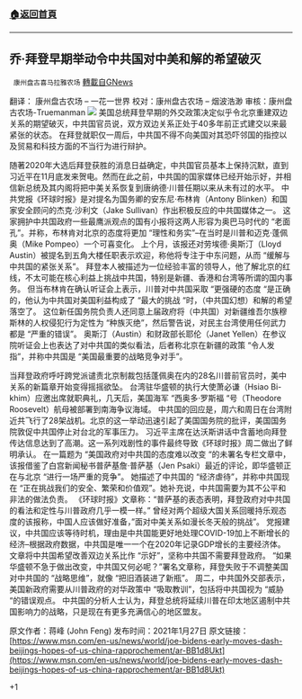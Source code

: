 ###  [:house:返回首頁](https://github.com/ourhimalayas/txt)
---

## 乔·拜登早期举动令中共国对中美和解的希望破灭
` 康州盘古喜马拉雅农场` [轉載自GNews](https://gnews.org/zh-hans/827788/)

翻译： 康州盘古农场 –   一花一世界
校对：康州盘古农场 – 烟波浩渺
审核：康州盘古农场-Truemanman
![]()![](https://gnews.org/wp-content/uploads/2021/01/图片2-40.png)
美国总统拜登早期的外交政策决定似乎令北京重建双边关系的期望破灭，中共国官员说，双方双边关系正处于40多年前正式建交以来最紧张的状态。
在拜登就职仅一周后，中共国不得不向美国对其恐吓邻国的指控以及贸易和科技方面的不当行为进行辩护。

随著2020年大选后拜登获胜的消息日益确定，中共国官员基本上保持沉默，直到习近平在11月底发来贺电。然而在此之前，中共国的国家媒体已经开始示好，并相信新总统及其内阁将把中美关系恢复到唐纳德·川普任期以来从未有过的水平。
中共党报《环球时报》是对提名为国务卿的安东尼·布林肯（Antony Blinken）和国家安全顾问的杰克·沙利文（Jake Sullivan）作出积极反应的中共国媒体之一。
这家拥护中共国政府一些最鹰派观点的国有小报将这两人形容为奥巴马时代的 “老面孔”。并称，布林肯对北京的态度将更加 “理性和务实”–在当时是川普和迈克·蓬佩奥（Mike Pompeo）一个可喜变化。
上个月，该报还对劳埃德·奥斯汀（Lloyd Austin）被提名到五角大楼任职表示欢迎，称他将专注于中东问题，从而 “缓解与中共国的紧张关系”。
拜登本人被描述为一位经验丰富的领导人，他了解北京的红线，不太可能在核心利益上挑战中共国，特别是新疆、香港和台湾等所谓的国内事务。
但当布林肯在确认听证会上表示，川普对中共国采取 “更强硬的态度 “是正确的，他认为中共国对美国利益构成了 “最大的挑战 “时，（中共国幻想）和解的希望落空了。
这位新任国务院负责人还同意上届政府将（中共国）对新疆维吾尔族穆斯林的人权侵犯行为定性为 “种族灭绝”，然后警告说，对民主台湾使用任何武力都是 “严重的错误”。
奥斯汀（Austin）和财政部长耶伦（Janet Yellen）在参议院听证会上也表达了对中共国的类似看法，后者称北京在新疆的政策 “令人发指”，并称中共国是 “美国最重要的战略竞争对手”。

当拜登政府呼吁跨党派谴责北京制裁包括蓬佩奥在内的28名川普前官员时，美中关系的新篇章开始变得摇摇欲坠。
台湾驻华盛顿的执行大使萧必谦（Hsiao Bi-khim）应邀出席就职典礼，几天后，美国海军 “西奥多·罗斯福 “号（Theodore Roosevelt）航母被部署到南海争议海域。
中共国的回应是，周六和周日在台湾附近共飞行了28架战机。北京的这一举动迅速引起了美国国务院的批评，美国国务院敦促中共国停止对台北的军事压力。
习近平主席在达沃斯讲话中含蓄地向拜登传达信息达到了高潮。这一系列戏剧性的事件最终导致《环球时报》周二做出了鲜明承认。
在一篇题为 “美国政府对中共国的态度难以改变 “的未署名专栏文章中，该报借鉴了白宫新闻秘书普萨基詹·普萨基（Jen Psaki）最近的评论，即华盛顿正在与北京 “进行一场严重的竞争”。
她描述了中共国的 “经济虐待”，并称中共国现在 “正在挑战我们的安全、繁荣和价值观”。她补充说，中共国需要为其不公平和非法的做法负责。
《环球时报》文章称：“普萨基的表态表明，拜登政府对中共国的看法和定性与川普政府几乎一模一样。”
曾经对两个超级大国关系回暖持乐观态度的该报称，中国人应该做好准备，”面对中美关系如漫长冬天般的挑战”。
党报建议，中共国应该等待时机，理由是中共国能更好地处理COVID-19加上不断增长的经济–根据政府数据，中共国是唯一一个在2020年记录GDP增长的主要经济体。
文章将中共国希望改善双边关系比作 “示好”，坚称中共国不需要拜登政府。
“如果华盛顿不急于做出改变，中共国又何必呢？”署名文章称，拜登失败于不调整美国对中共国的 “战略思维”，就像 “把旧酒装进了新瓶”。
周二，中共国外交部表示，美国新政府需要从川普政府的对华政策中 “吸取教训”，包括将中共国视为 “威胁 “的错误观点。
中共国的分析人士认为，拜登总统将延续川普在印太地区遏制中共国影响力的战略，只是现在有更多充满信心的地区盟友。

原文作者：蒋峰 (John Feng)
发布时间：2021年1月27日
原文链接： [https://www.msn.com/en-us/news/world/joe-bidens-early-moves-dash-beijings-hopes-of-us-china-rapprochement/ar-BB1d8Ukt](https://www.msn.com/en-us/news/world/joe-bidens-early-moves-dash-beijings-hopes-of-us-china-rapprochement/ar-BB1d8Ukt)

+1
